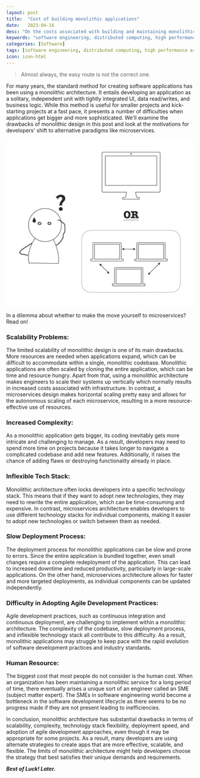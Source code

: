 ```yaml
---
layout: post
title:  "Cost of building monolithic applications"
date:   2023-04-16
desc: "On the costs associated with building and maintaining monolithic applications in Software Engineering"
keywords: "software engineering, distributed computing, high performance architecture, software resiliency, microservices, coding, facebook, amazon, lyft, goldman sachs, microsoft, apple, oracle, google, adobe, asana"
categories: [Software]
tags: [software engineering, distributed computing, high performance architecture, software resiliency, microservices]
icon: icon-html
---
```


> Almost always, the easy route is not the correct one.

For many years, the standard method for creating software applications has been using a monolithic architecture. It entails developing an application as a solitary, independent unit with tightly integrated UI, data read/writes, and business logic. While this method is useful for smaller projects and kick-starting projects at a fast pace, it presents a number of difficulties when applications get bigger and more sophisticated. We'll examine the drawbacks of monolithic design in this post and look at the motivations for developers' shift to alternative paradigms like microservices.

![The migration dilemma](/static/assets/img/blog/software/Cost-of-building-monoliths/Monolith1024_1.jpg)

In a dilemma about whether to make the move yourself to microservices? Read on!

### Scalability Problems:

The limited scalability of monolithic design is one of its main drawbacks. More resources are needed when applications expand, which can be difficult to accommodate within a single, monolithic codebase. Monolithic applications are often scaled by cloning the entire application, which can be time and resource hungry. Apart from that, using a monolithic architecture makes engineers to scale their systems up vertically which normally results in increased costs associated with infrastructure. In contrast, a microservices design makes horizontal scaling pretty easy and allows for the autonomous scaling of each microservice, resulting in a more resource-effective use of resources.


### Increased Complexity:

As a monolithic application gets bigger, its coding inevitably gets more intricate and challenging to manage. As a result, developers may need to spend more time on projects because it takes longer to navigate a complicated codebase and add new features. Additionally, it raises the chance of adding flaws or destroying functionality already in place.


### Inflexible Tech Stack:

Monolithic architecture often locks developers into a specific technology stack. This means that if they want to adopt new technologies, they may need to rewrite the entire application, which can be time-consuming and expensive. In contrast, microservices architecture enables developers to use different technology stacks for individual components, making it easier to adopt new technologies or switch between them as needed.


### Slow Deployment Process:

The deployment process for monolithic applications can be slow and prone to errors. Since the entire application is bundled together, even small changes require a complete redeployment of the application. This can lead to increased downtime and reduced productivity, particularly in large-scale applications. On the other hand, microservices architecture allows for faster and more targeted deployments, as individual components can be updated independently.


### Difficulty in Adopting Agile Development Practices:

Agile development practices, such as continuous integration and continuous deployment, are challenging to implement within a monolithic architecture. The complexity of the codebase, slow deployment process, and inflexible technology stack all contribute to this difficulty. As a result, monolithic applications may struggle to keep pace with the rapid evolution of software development practices and industry standards.


### Human Resource:

The biggest cost that most people do not consider is the human cost. When an organization has been maintaining a monolithic service for a long period of time, there eventually arises a unique sort of an engineer called an SME (subject matter expert). The SMEs in software engineering world become a bottleneck in the software development lifecycle as there seems to be no progress made if they are not present leading to inefficiencies.

In conclusion, monolithic architecture has substantial drawbacks in terms of scalability, complexity, technology stack flexibility, deployment speed, and adoption of agile development approaches, even though it may be appropriate for some projects. As a result, many developers are using alternate strategies to create apps that are more effective, scalable, and flexible. The limits of monolithic architecture might help developers choose the strategy that best satisfies their unique demands and requirements.

___Best of Luck! Later.___